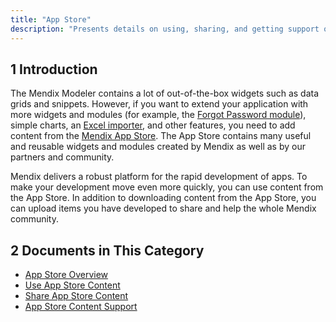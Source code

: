 ```yaml
---
title: "App Store"
description: "Presents details on using, sharing, and getting support on Mendix App Store items."
---
```


## 1 Introduction

The Mendix Modeler contains a lot of out-of-the-box widgets such as data grids and snippets. However, if you want to extend your application with more widgets and modules (for example, the [Forgot Password module](https://appstore.home.mendix.com/link/app/1296/)), simple charts, an [Excel importer](https://appstore.home.mendix.com/link/app/1296/), and other features, you need to add content from the [Mendix App Store](https://appstore.home.mendix.com/). The App Store contains many useful and reusable widgets and modules created by Mendix as well as by our partners and community.

Mendix delivers a robust platform for the rapid development of apps. To make your development move even more quickly, you can use content from the App Store. In addition to downloading content from the App Store, you can upload items you have developed to share and help the whole Mendix community.

## 2 Documents in This Category

* [App Store Overview](app-store-overview)
* [Use App Store Content](app-store-content)
* [Share App Store Content](share-app-store-content)
* [App Store Content Support](app-store-content-support)

